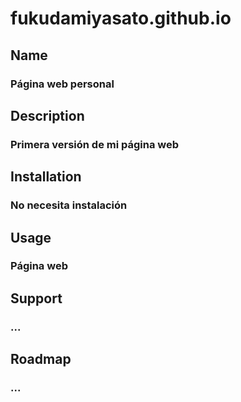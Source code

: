 # fukudamiyasato.github.io
## Name
### Página web personal
## Description
### Primera versión de mi página web
## Installation
### No necesita instalación
## Usage
### Página web
## Support
### ...
## Roadmap
### ...


